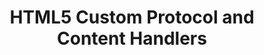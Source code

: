---
title: HTML5 Custom Protocol and Content Handlers
authors:
- mike-taylor
tags:
- TAG
- layout: article
---